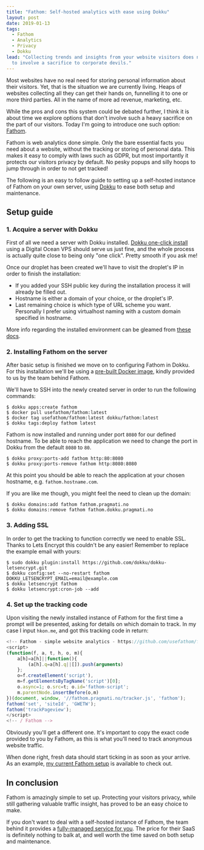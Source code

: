 ```yaml
---
title: "Fathom: Self-hosted analytics with ease using Dokku"
layout: post
date: 2019-01-13
tags:
  - Fathom
  - Analytics
  - Privacy
  - Dokku
lead: "Collecting trends and insights from your website visitors does not have
  to involve a sacrifice to corporate devils."
---
```


Most websites have no real need for storing personal information about their
visitors. Yet, that is the situation we are currently living. Heaps of websites
collecting all they can get their hands on, funnelling it to one or more third
parties. All in the name of more ad revenue, marketing, etc.

While the pros and cons this system could be debated further, I think it is
about time we explore options that don't involve such a heavy sacrifice on the
part of our visitors. Today I'm going to introduce one such option: [Fathom](https://usefathom.com/).

Fathom is web analytics done simple. Only the bare essential facts you need
about a website, without the tracking or storing of personal data. This makes it
easy to comply with laws such as GDPR, but most importantly it protects our
visitors privacy by default. No pesky popups and silly hoops to jump through in
order to not get tracked!

The following is an easy to follow guide to setting up a self-hosted instance of
Fathom on your own server, using [Dokku](https://github.com/dokku/dokku) to ease
both setup and maintenance.

## Setup guide

### 1. Acquire a server with Dokku

First of all we need a server with Dokku installed. [Dokku one-click install](https://www.digitalocean.com/products/one-click-apps/dokku/)
using a Digital Ocean VPS should serve us just fine, and the whole process is
actually quite close to being only "one click". Pretty smooth if you ask me!

Once our droplet has been created we'll have to visit the droplet's IP in order
to finish the installation:

- If you added your SSH public key during the installation process it will
already be filled out.
- Hostname is either a domain of your choice, or the droplet's IP.
- Last remaining choice is which type of URL scheme you want. Personally I
prefer using virtualhost naming with a custom domain specified in hostname.

More info regarding the installed environment can be gleamed from [these docs](https://www.digitalocean.com/docs/one-clicks/dokku/).

### 2. Installing Fathom on the server

After basic setup is finished we move on to configuring Fathom in Dokku. For
this installation we'll be using a [pre-built Docker image](https://hub.docker.com/r/usefathom/fathom/),
kindly provided to us by the team behind Fathom.

We'll have to SSH into the newly created server in order to run the following
commands:

```
$ dokku apps:create fathom
$ docker pull usefathom/fathom:latest
$ docker tag usefathom/fathom:latest dokku/fathom:latest
$ dokku tags:deploy fathom latest
```

Fathom is now installed and running under port `8080` for our defined hostname.
To be able to reach the application we need to change the port in Dokku from the
default `8080` to `80`.

```
$ dokku proxy:ports-add fathom http:80:8080
$ dokku proxy:ports-remove fathom http:8080:8080
```

At this point you should be able to reach the application at your chosen
hostname, e.g. `fathom.hostname.com`.

If you are like me though, you might feel the need to clean up the domain:

```
$ dokku domains:add fathom fathom.pragmati.no
$ dokku domains:remove fathom fathom.dokku.pragmati.no
```

### 3. Adding SSL

In order to get the tracking to function correctly we need to enable SSL. Thanks
to Lets Encrypt this couldn't be any easier! Remember to replace the example
email with yours:

```
$ sudo dokku plugin:install https://github.com/dokku/dokku-letsencrypt.git
$ dokku config:set --no-restart fathom DOKKU_LETSENCRYPT_EMAIL=email@example.com
$ dokku letsencrypt fathom
$ dokku letsencrypt:cron-job --add
```

### 4. Set up the tracking code

Upon visiting the newly installed instance of Fathom for the first time a
prompt will be presented, asking for details on which domain to track. In my
case I input `hkon.me`, and got this tracking code in return:

```js
<!-- Fathom - simple website analytics - https://github.com/usefathom/fathom -->
<script>
(function(f, a, t, h, o, m){
	a[h]=a[h]||function(){
		(a[h].q=a[h].q||[]).push(arguments)
	};
	o=f.createElement('script'),
	m=f.getElementsByTagName('script')[0];
	o.async=1; o.src=t; o.id='fathom-script';
	m.parentNode.insertBefore(o,m)
})(document, window, '//fathom.pragmati.no/tracker.js', 'fathom');
fathom('set', 'siteId', 'GWETW');
fathom('trackPageview');
</script>
<!-- / Fathom -->
```

Obviously you'll get a different one. It's important to copy the exact code
provided to you by Fathom, as this is what you'll need to track anonymous
website traffic.

When done right, fresh data should start ticking in as soon as your arrive. As
an example, [my current Fathom setup](https://fathom.pragmati.no/) is available
to check out.

## In conclusion

Fathom is amazingly simple to set up. Protecting your visitors privacy, while
still gathering valuable traffic insight, has proved to be an easy choice to
make.

If you don't want to deal with a self-hosted instance of Fathom, the team behind
it provides a [fully-managed service for you](https://usefathom.com/#pricing).
The price for their SaaS is definitely nothing to balk at, and well worth the
time saved on both setup and maintenance.

